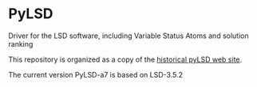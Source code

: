 # PyLSD
Driver for the LSD software, including Variable Status Atoms and solution ranking

This repository is organized as a copy of the [historical pyLSD web site](http://eos.univ-reims.fr/LSD/JmnSoft/PyLSD).

The current version PyLSD-a7 is based on LSD-3.5.2
